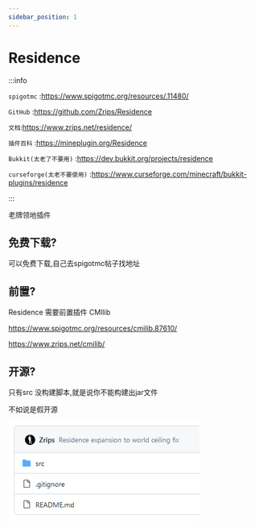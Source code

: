 ```yaml
---
sidebar_position: 1
---
```


# Residence

:::info

`spigotmc` :https://www.spigotmc.org/resources/.11480/

`GitHub` :https://github.com/Zrips/Residence

`文档`:https://www.zrips.net/residence/

`插件百科` :https://mineplugin.org/Residence

`Bukkit(太老了不要用)` :https://dev.bukkit.org/projects/residence

`curseforge(太老不要使用)` :https://www.curseforge.com/minecraft/bukkit-plugins/residence

:::

老牌领地插件

## 免费下载?

可以免费下载,自己去spigotmc帖子找地址

## 前置?

Residence 需要前置插件 CMIlib

https://www.spigotmc.org/resources/cmilib.87610/

https://www.zrips.net/cmilib/

## 开源?

只有src 没构建脚本,就是说你不能构建出jar文件

不如说是假开源

![](_images/Residence-github.png)
